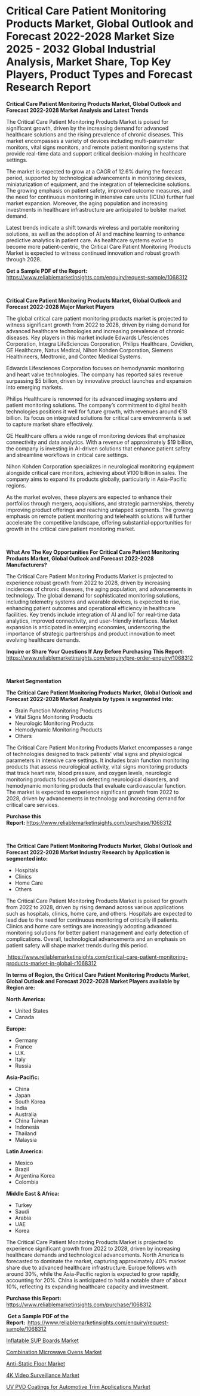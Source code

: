 <p><h1>Critical Care Patient Monitoring Products Market, Global Outlook and Forecast 2022-2028 Market Size 2025 - 2032 Global Industrial Analysis, Market Share, Top Key Players, Product Types and Forecast Research Report</h1></p><p><strong>Critical Care Patient Monitoring Products Market, Global Outlook and Forecast 2022-2028 Market Analysis and Latest Trends</strong></p>
<p><p>The Critical Care Patient Monitoring Products Market is poised for significant growth, driven by the increasing demand for advanced healthcare solutions and the rising prevalence of chronic diseases. This market encompasses a variety of devices including multi-parameter monitors, vital signs monitors, and remote patient monitoring systems that provide real-time data and support critical decision-making in healthcare settings.</p><p>The market is expected to grow at a CAGR of 12.6% during the forecast period, supported by technological advancements in monitoring devices, miniaturization of equipment, and the integration of telemedicine solutions. The growing emphasis on patient safety, improved outcome measures, and the need for continuous monitoring in intensive care units (ICUs) further fuel market expansion. Moreover, the aging population and increasing investments in healthcare infrastructure are anticipated to bolster market demand.</p><p>Latest trends indicate a shift towards wireless and portable monitoring solutions, as well as the adoption of AI and machine learning to enhance predictive analytics in patient care. As healthcare systems evolve to become more patient-centric, the Critical Care Patient Monitoring Products Market is expected to witness continued innovation and robust growth through 2028.</p></p>
<p><strong>Get a Sample PDF of the Report:&nbsp;</strong> <a href="https://www.reliablemarketinsights.com/enquiry/request-sample/1068312?utm_campaign=2725&utm_medium=2&utm_source=Github&utm_content=ia&utm_term=21032025&utm_id=critical-care-patient-monitoring-products-market-global-outlook-and-forecast-2022-2028">https://www.reliablemarketinsights.com/enquiry/request-sample/1068312</a></p>
<p>&nbsp;</p>
<p><strong>Critical Care Patient Monitoring Products Market, Global Outlook and Forecast 2022-2028 Major Market Players</strong></p>
<p><p>The global critical care patient monitoring products market is projected to witness significant growth from 2022 to 2028, driven by rising demand for advanced healthcare technologies and increasing prevalence of chronic diseases. Key players in this market include Edwards Lifesciences Corporation, Integra LifeSciences Corporation, Philips Healthcare, Covidien, GE Healthcare, Natus Medical, Nihon Kohden Corporation, Siemens Healthineers, Medtronic, and Contec Medical Systems.</p><p>Edwards Lifesciences Corporation focuses on hemodynamic monitoring and heart valve technologies. The company has reported sales revenue surpassing $5 billion, driven by innovative product launches and expansion into emerging markets.</p><p>Philips Healthcare is renowned for its advanced imaging systems and patient monitoring solutions. The company’s commitment to digital health technologies positions it well for future growth, with revenues around €18 billion. Its focus on integrated solutions for critical care environments is set to capture market share effectively.</p><p>GE Healthcare offers a wide range of monitoring devices that emphasize connectivity and data analytics. With a revenue of approximately $19 billion, the company is investing in AI-driven solutions that enhance patient safety and streamline workflows in critical care settings.</p><p>Nihon Kohden Corporation specializes in neurological monitoring equipment alongside critical care monitors, achieving about ¥100 billion in sales. The company aims to expand its products globally, particularly in Asia-Pacific regions.</p><p>As the market evolves, these players are expected to enhance their portfolios through mergers, acquisitions, and strategic partnerships, thereby improving product offerings and reaching untapped segments. The growing emphasis on remote patient monitoring and telehealth solutions will further accelerate the competitive landscape, offering substantial opportunities for growth in the critical care patient monitoring market.</p></p>
<p>&nbsp;</p>
<p><strong>What Are The Key Opportunities For Critical Care Patient Monitoring Products Market, Global Outlook and Forecast 2022-2028 Manufacturers?</strong></p>
<p><p>The Critical Care Patient Monitoring Products Market is projected to experience robust growth from 2022 to 2028, driven by increasing incidences of chronic diseases, the aging population, and advancements in technology. The global demand for sophisticated monitoring solutions, including telemetry systems and wearable devices, is expected to rise, enhancing patient outcomes and operational efficiency in healthcare facilities. Key trends include integration of AI and IoT for real-time data analytics, improved connectivity, and user-friendly interfaces. Market expansion is anticipated in emerging economies, underscoring the importance of strategic partnerships and product innovation to meet evolving healthcare demands.</p></p>
<p><strong>Inquire or Share Your Questions If Any Before Purchasing This Report:</strong> <a href="https://www.reliablemarketinsights.com/enquiry/pre-order-enquiry/1068312?utm_campaign=2725&utm_medium=2&utm_source=Github&utm_content=ia&utm_term=21032025&utm_id=critical-care-patient-monitoring-products-market-global-outlook-and-forecast-2022-2028">https://www.reliablemarketinsights.com/enquiry/pre-order-enquiry/1068312</a></p>
<p>&nbsp;</p>
<p><strong>Market Segmentation</strong></p>
<p><strong>The Critical Care Patient Monitoring Products Market, Global Outlook and Forecast 2022-2028 Market Analysis by types is segmented into:</strong></p>
<p><ul><li>Brain Function Monitoring Products</li><li>Vital Signs Monitoring Products</li><li>Neurologic Monitoring Products</li><li>Hemodynamic Monitoring Products</li><li>Others</li></ul></p>
<p><p>The Critical Care Patient Monitoring Products Market encompasses a range of technologies designed to track patients' vital signs and physiological parameters in intensive care settings. It includes brain function monitoring products that assess neurological activity, vital signs monitoring products that track heart rate, blood pressure, and oxygen levels, neurologic monitoring products focused on detecting neurological disorders, and hemodynamic monitoring products that evaluate cardiovascular function. The market is expected to experience significant growth from 2022 to 2028, driven by advancements in technology and increasing demand for critical care services.</p></p>
<p><strong>Purchase this Report:&nbsp;</strong><a href="https://www.reliablemarketinsights.com/purchase/1068312?utm_campaign=2725&utm_medium=2&utm_source=Github&utm_content=ia&utm_term=21032025&utm_id=critical-care-patient-monitoring-products-market-global-outlook-and-forecast-2022-2028">https://www.reliablemarketinsights.com/purchase/1068312</a></p>
<p>&nbsp;</p>
<p><strong>The Critical Care Patient Monitoring Products Market, Global Outlook and Forecast 2022-2028 Market Industry Research by Application is segmented into:</strong></p>
<p><ul><li>Hospitals</li><li>Clinics</li><li>Home Care</li><li>Others</li></ul></p>
<p><p>The Critical Care Patient Monitoring Products Market is poised for growth from 2022 to 2028, driven by rising demand across various applications such as hospitals, clinics, home care, and others. Hospitals are expected to lead due to the need for continuous monitoring of critically ill patients. Clinics and home care settings are increasingly adopting advanced monitoring solutions for better patient management and early detection of complications. Overall, technological advancements and an emphasis on patient safety will shape market trends during this period.</p></p>
<p><a href="https://www.reliablemarketinsights.com/critical-care-patient-monitoring-products-market-in-global-r1068312?utm_campaign=2725&utm_medium=2&utm_source=Github&utm_content=ia&utm_term=21032025&utm_id=critical-care-patient-monitoring-products-market-global-outlook-and-forecast-2022-2028">&nbsp;https://www.reliablemarketinsights.com/critical-care-patient-monitoring-products-market-in-global-r1068312</a></p>
<p><strong>In terms of Region, the Critical Care Patient Monitoring Products Market, Global Outlook and Forecast 2022-2028 Market Players available by Region are:</strong></p>
<p>
    <p> <strong> North America: </strong>
        <ul>
            <li>United States</li>
            <li>Canada</li>
        </ul>
        </p> 
    <p> <strong> Europe: </strong>
        <ul>
            <li>Germany</li>
            <li>France</li>
            <li>U.K.</li>
            <li>Italy</li>
            <li>Russia</li>
        </ul>
        </p> 
    <p> <strong> Asia-Pacific: </strong>
        <ul>
            <li>China</li>
            <li>Japan</li>
            <li>South Korea</li>
            <li>India</li>
            <li>Australia</li>
            <li>China Taiwan</li>
            <li>Indonesia</li>
            <li>Thailand</li>
            <li>Malaysia</li>
        </ul>
        </p> 
    <p> <strong> Latin America: </strong>
        <ul>
            <li>Mexico</li>
            <li>Brazil</li>
            <li>Argentina Korea</li>
            <li>Colombia</li>
        </ul>
        </p> 
    <p> <strong> Middle East & Africa: </strong>
        <ul>
            <li>Turkey</li>
            <li>Saudi</li>
            <li>Arabia</li>
            <li>UAE</li>
            <li>Korea</li>
        </ul>
    </p>
    </p>
<p><p>The Critical Care Patient Monitoring Products Market is projected to experience significant growth from 2022 to 2028, driven by increasing healthcare demands and technological advancements. North America is forecasted to dominate the market, capturing approximately 40% market share due to advanced healthcare infrastructure. Europe follows with around 30%, while the Asia-Pacific region is expected to grow rapidly, accounting for 20%. China is anticipated to hold a notable share of about 10%, reflecting its expanding healthcare capacity and investment.</p></p>
<p><strong>Purchase this Report: </strong><a href="https://www.reliablemarketinsights.com/purchase/1068312?utm_campaign=2725&utm_medium=2&utm_source=Github&utm_content=ia&utm_term=21032025&utm_id=critical-care-patient-monitoring-products-market-global-outlook-and-forecast-2022-2028">https://www.reliablemarketinsights.com/purchase/1068312</a></p>
<p>&nbsp;<strong>Get a Sample PDF of the Report:&nbsp;&nbsp;</strong><a href="https://www.reliablemarketinsights.com/enquiry/request-sample/1068312?utm_campaign=2725&utm_medium=2&utm_source=Github&utm_content=ia&utm_term=21032025&utm_id=critical-care-patient-monitoring-products-market-global-outlook-and-forecast-2022-2028">https://www.reliablemarketinsights.com/enquiry/request-sample/1068312</a></p>
<p><strong></strong></p>
<p><p><a href="https://www.linkedin.com/pulse/comprehensive-analysis-inflatable-sup-boards-market-from-2025-oxhcf?utm_campaign=2725&utm_medium=2&utm_source=Github&utm_content=ia&utm_term=21032025&utm_id=critical-care-patient-monitoring-products-market-global-outlook-and-forecast-2022-2028">Inflatable SUP Boards Market</a></p><p><a href="https://www.linkedin.com/pulse/global-study-combination-microwave-ovens-market-from-2025-2032-rtobf?utm_campaign=2725&utm_medium=2&utm_source=Github&utm_content=ia&utm_term=21032025&utm_id=critical-care-patient-monitoring-products-market-global-outlook-and-forecast-2022-2028">Combination Microwave Ovens Market</a></p><p><a href="https://github.com/buluckcapps2/Market-Research-Report-List-1/blob/main/anti-static-floor-market.md?utm_campaign=2725&utm_medium=2&utm_source=Github&utm_content=ia&utm_term=21032025&utm_id=critical-care-patient-monitoring-products-market-global-outlook-and-forecast-2022-2028">Anti-Static Floor Market</a></p><p><a href="https://www.linkedin.com/pulse/4k-video-surveillance-market-size-share-trends-analysis-jzzxf?utm_campaign=2725&utm_medium=2&utm_source=Github&utm_content=ia&utm_term=21032025&utm_id=critical-care-patient-monitoring-products-market-global-outlook-and-forecast-2022-2028">4K Video Surveillance Market</a></p><p><a href="https://github.com/floengsubb/Market-Research-Report-List-1/blob/main/uv-pvd-coatings-for-automotive-trim-applications-market.md?utm_campaign=2725&utm_medium=2&utm_source=Github&utm_content=ia&utm_term=21032025&utm_id=critical-care-patient-monitoring-products-market-global-outlook-and-forecast-2022-2028">UV PVD Coatings for Automotive Trim Applications Market</a></p></p>